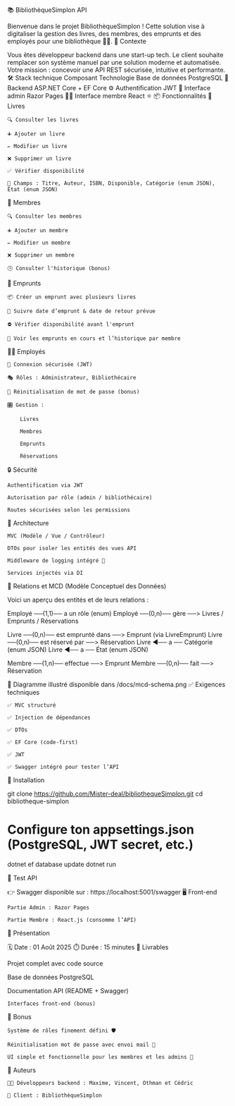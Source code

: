 📚 BibliothèqueSimplon API

Bienvenue dans le projet BibliothèqueSimplon !
Cette solution vise à digitaliser la gestion des livres, des membres, des emprunts et des employés pour une bibliothèque 👩‍🏫.
🚀 Contexte

Vous êtes développeur backend dans une start-up tech.
Le client souhaite remplacer son système manuel par une solution moderne et automatisée.
Votre mission : concevoir une API REST sécurisée, intuitive et performante.
🛠️ Stack technique
Composant	Technologie
Base de données	PostgreSQL 🐘
Backend	ASP.NET Core + EF Core ⚙️
Authentification	JWT 🔐
Interface admin	Razor Pages 🧑‍💼
Interface membre	React ⚛️
📦 Fonctionnalités
📕 Livres

    🔍 Consulter les livres

    ➕ Ajouter un livre

    ✏️ Modifier un livre

    ❌ Supprimer un livre

    ✅ Vérifier disponibilité

    📂 Champs : Titre, Auteur, ISBN, Disponible, Catégorie (enum JSON), État (enum JSON)

👥 Membres

    🔍 Consulter les membres

    ➕ Ajouter un membre

    ✏️ Modifier un membre

    ❌ Supprimer un membre

    🕓 Consulter l'historique (bonus)

🔄 Emprunts

    📦 Créer un emprunt avec plusieurs livres

    📅 Suivre date d’emprunt & date de retour prévue

    ⛔ Vérifier disponibilité avant l'emprunt

    👀 Voir les emprunts en cours et l’historique par membre

🧑‍💼 Employés

    🔐 Connexion sécurisée (JWT)

    🎭 Rôles : Administrateur, Bibliothécaire

    🔄 Réinitialisation de mot de passe (bonus)

    🎛️ Gestion :

        Livres

        Membres

        Emprunts

        Réservations

🔒 Sécurité

    Authentification via JWT

    Autorisation par rôle (admin / bibliothécaire)

    Routes sécurisées selon les permissions

🧱 Architecture

    MVC (Modèle / Vue / Contrôleur)

    DTOs pour isoler les entités des vues API

    Middleware de logging intégré 🧾

    Services injectés via DI

🔗 Relations et MCD (Modèle Conceptuel des Données)

Voici un aperçu des entités et de leurs relations :

Employé ──(1,1)── a un rôle (enum)
Employé ──(0,n)── gère ──> Livres / Emprunts / Réservations

Livre ──(0,n)── est emprunté dans ──> Emprunt (via LivreEmprunt)
Livre ──(0,n)── est réservé par ──> Réservation
Livre ◄── a ── Catégorie (enum JSON)
Livre ◄── a ── État (enum JSON)

Membre ──(1,n)── effectue ──> Emprunt
Membre ──(0,n)── fait ──> Réservation

🧠 Diagramme illustré disponible dans /docs/mcd-schema.png
✅ Exigences techniques

    ✅ MVC structuré

    ✅ Injection de dépendances

    ✅ DTOs

    ✅ EF Core (code-first)

    ✅ JWT

    ✅ Swagger intégré pour tester l’API

🔧 Installation

git clone https://github.com/Mister-deal/bibliothequeSimplon.git
cd bibliotheque-simplon

# Configure ton appsettings.json (PostgreSQL, JWT secret, etc.)

dotnet ef database update
dotnet run

🧪 Test API

👉 Swagger disponible sur : https://localhost:5001/swagger
🖥️ Front-end

    Partie Admin : Razor Pages

    Partie Membre : React.js (consomme l’API)

📅 Présentation

🗓 Date : 01 Août 2025
⏱ Durée : 15 minutes
📂 Livrables

Projet complet avec code source

Base de données PostgreSQL

Documentation API (README + Swagger)

    Interfaces front-end (bonus)

🎁 Bonus

    Système de rôles finement défini 🛡

    Réinitialisation mot de passe avec envoi mail 📧

    UI simple et fonctionnelle pour les membres et les admins 🧼

🙌 Auteurs

    👨‍💻 Développeurs backend : Maxime, Vincent, Othman et Cédric

    🏢 Client : BibliothèqueSimplon

